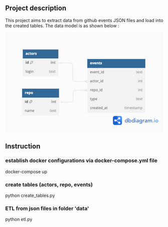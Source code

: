 ## Project description
This project aims to extract data from github events JSON files and load into the created tables. The data model is as shown below :

![alt text](Untitled.png)

## Instruction

### establish docker configurations via docker-compose.yml file
docker-compose up

### create tables (actors, repo, events)
python create_tables.py

### ETL from json files in folder 'data'
python etl.py